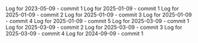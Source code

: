 Log for 2023-05-09 - commit 1
Log for 2025-01-09 - commit 1
Log for 2025-01-09 - commit 2
Log for 2025-01-09 - commit 3
Log for 2025-01-09 - commit 4
Log for 2025-01-09 - commit 5
Log for 2025-03-09 - commit 1
Log for 2025-03-09 - commit 2
Log for 2025-03-09 - commit 3
Log for 2025-03-09 - commit 4
Log for 2024-09-09 - commit 1
